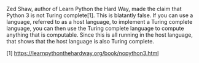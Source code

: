 Zed Shaw, author of Learn Python the Hard Way, made the claim that Python 3 is not Turing complete[1]. This is blatantly false. If you can use a language, referred to as a host language, to implement a Turing complete language, you can then use the Turing complete language to compute anything that is computable. Since this is all running in the host language, that shows that the host language is also Turing complete.

[1] https://learnpythonthehardway.org/book/nopython3.html
